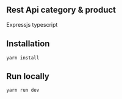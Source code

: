 ## Rest Api category & product 
Expressjs typescript 



## Installation

```
yarn install
```

## Run locally

```
yarn run dev
```